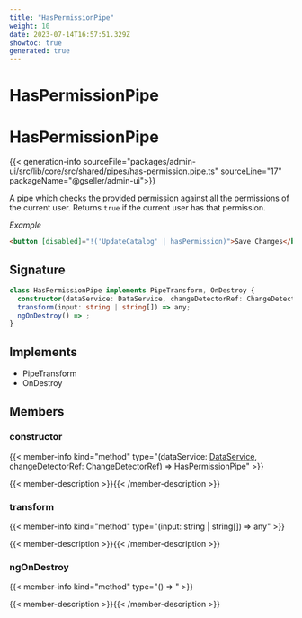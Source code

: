 ```yaml
---
title: "HasPermissionPipe"
weight: 10
date: 2023-07-14T16:57:51.329Z
showtoc: true
generated: true
---
```

<!-- This file was generated from the Vendure source. Do not modify. Instead, re-run the "docs:build" script -->

# HasPermissionPipe
<div class="symbol">


# HasPermissionPipe

{{< generation-info sourceFile="packages/admin-ui/src/lib/core/src/shared/pipes/has-permission.pipe.ts" sourceLine="17" packageName="@gseller/admin-ui">}}

A pipe which checks the provided permission against all the permissions of the current user.
Returns `true` if the current user has that permission.

*Example*

```HTML
<button [disabled]="!('UpdateCatalog' | hasPermission)">Save Changes</button>
```

## Signature

```TypeScript
class HasPermissionPipe implements PipeTransform, OnDestroy {
  constructor(dataService: DataService, changeDetectorRef: ChangeDetectorRef)
  transform(input: string | string[]) => any;
  ngOnDestroy() => ;
}
```
## Implements

 * PipeTransform
 * OnDestroy


## Members

### constructor

{{< member-info kind="method" type="(dataService: <a href='/admin-ui-api/providers/data-service#dataservice'>DataService</a>, changeDetectorRef: ChangeDetectorRef) => HasPermissionPipe"  >}}

{{< member-description >}}{{< /member-description >}}

### transform

{{< member-info kind="method" type="(input: string | string[]) => any"  >}}

{{< member-description >}}{{< /member-description >}}

### ngOnDestroy

{{< member-info kind="method" type="() => "  >}}

{{< member-description >}}{{< /member-description >}}


</div>
